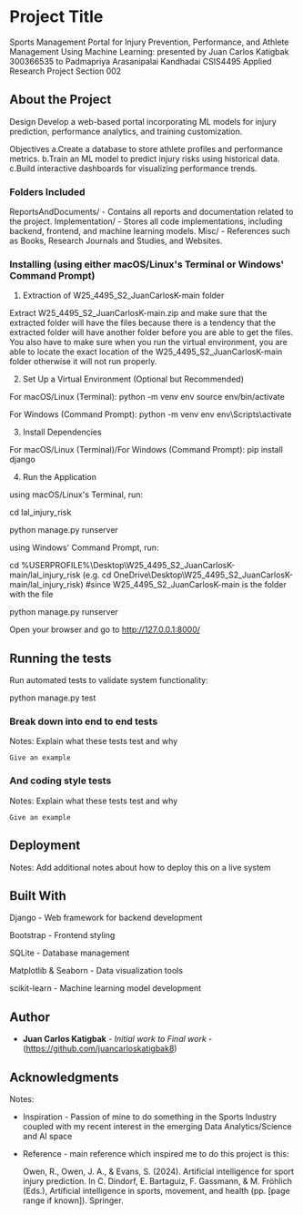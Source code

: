 # Project Title

Sports Management Portal for Injury Prevention, Performance, and Athlete Management Using Machine Learning:
presented by Juan Carlos Katigbak 300366535 to Padmapriya Arasanipalai Kandhadai CSIS4495 Applied Research Project Section 002

## About the Project

Design
Develop a web-based portal incorporating ML models for injury prediction, performance analytics, and training customization.

Objectives
a.Create a database to store athlete profiles and performance metrics. 
b.Train an ML model to predict injury risks using historical data.
c.Build interactive dashboards for visualizing performance trends.

### Folders Included

ReportsAndDocuments/ - Contains all reports and documentation related to the project.
Implementation/ - Stores all code implementations, including backend, frontend, and machine learning models.
Misc/ - References such as Books, Research Journals and Studies, and Websites.


### Installing (using either macOS/Linux's Terminal or Windows' Command Prompt)

1. Extraction of W25_4495_S2_JuanCarlosK-main folder

Extract W25_4495_S2_JuanCarlosK-main.zip and make sure that the extracted folder will have the files because there is a tendency that the extracted folder will have another folder before you are able to get the files. You also have to make sure when you run the virtual environment, you are able to locate the exact location of the W25_4495_S2_JuanCarlosK-main folder otherwise it will not run properly.

2. Set Up a Virtual Environment (Optional but Recommended)

For macOS/Linux (Terminal):
python -m venv env
source env/bin/activate

For Windows (Command Prompt):
python -m venv env
env\Scripts\activate

3. Install Dependencies

For macOS/Linux (Terminal)/For Windows (Command Prompt):
pip install django

4. Run the Application


using macOS/Linux's Terminal, run:

cd lal_injury_risk

python manage.py runserver

using Windows' Command Prompt, run:

cd %USERPROFILE%\Desktop\W25_4495_S2_JuanCarlosK-main/lal_injury_risk
(e.g. cd OneDrive\Desktop\W25_4495_S2_JuanCarlosK-main/lal_injury_risk) #since W25_4495_S2_JuanCarlosK-main is the folder with the file

python manage.py runserver

Open your browser and go to http://127.0.0.1:8000/

## Running the tests

Run automated tests to validate system functionality:

python manage.py test

### Break down into end to end tests

Notes: Explain what these tests test and why

```
Give an example
```

### And coding style tests

Notes: Explain what these tests test and why

```
Give an example
```

## Deployment

Notes: Add additional notes about how to deploy this on a live system

## Built With

Django - Web framework for backend development

Bootstrap - Frontend styling

SQLite - Database management

Matplotlib & Seaborn - Data visualization tools

scikit-learn - Machine learning model development

## Author

* **Juan Carlos Katigbak** - *Initial work to Final work* - (https://github.com/juancarloskatigbak8)

## Acknowledgments
Notes:
* Inspiration - Passion of mine to do something in the Sports Industry coupled with my recent interest in the emerging Data Analytics/Science and AI space
* Reference - main reference which inspired me to do this project is this:
  
  Owen, R., Owen, J. A., & Evans, S. (2024). Artificial intelligence for sport injury prediction.
  In C. Dindorf, E. Bartaguiz, F. Gassmann, & M. Fröhlich (Eds.),
  Artificial intelligence in sports, movement, and health (pp. [page range if known]). Springer.
